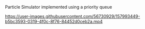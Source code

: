 Particle Simulator implemented using a priority queue

https://user-images.githubusercontent.com/56730929/157993449-b5bc3593-0319-4f0c-8f76-84452d0ceb2a.mp4

